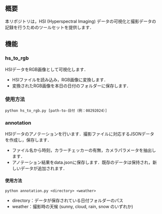 ## 概要

本リポジトリは，HSI (Hyperspectral Imaging) データの可視化と撮影データの記録を行うためのツールセットを提供します．

## 機能

### hs_to_rgb

HSIデータをRGB画像として可視化します．

- HSIファイルを読み込み，RGB画像に変換します．
- 変換されたRGB画像を本日の日付のフォルダーに保存します．

### 使用方法

`python hs_to_rgb.py [path-to-日付（例：08292024）]`

### annotation

HSIデータのアノテーションを行います．撮影ファイルに対応するJSONデータを作成し，保存します．

- ファイル名から時刻，カラーチェッカーの有無，カメラパラメータを抽出します．
- アノテーション結果をdata.jsonに保存します．既存のデータは保持され，新しいデータが追加されます．


#### 使用方法

`python annotation.py <directory> <weather>`

- directory：データが保存されている日付フォルダーのパス
- weather：撮影時の天候 (sunny, cloud, rain, snow のいずれか)
